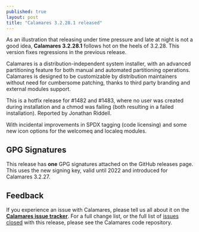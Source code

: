 ```yaml
---
published: true
layout: post
title: "Calamares 3.2.28.1 released"
---
```


As an illustration that releasing under time pressure and late at night is
not a good idea, **Calamares 3.2.28.1** follows hot on the heels of
3.2.28. This version fixes regressions in the previous release.

Calamares is a distribution-independent system installer, with an advanced
partitioning feature for both manual and automated partitioning operations.
Calamares is designed to be customizable by distribution maintainers without
need for cumbersome patching, thanks to third party branding and external
modules support.

<!--more-->

This is a hotfix release for #1482 and #1483, where no user was
created during installation and a chmod was failing (both resulting in
a failed installation). Reported by Jonathan Riddell.

With incidental improvements in SPDX tagging (code licensing)
and some new icon options for the welcomeq and localeq modules.

## GPG Signatures ##

This release has **one** GPG signatures attached on the GitHub releases
page. This uses the new signing key, valid until 2022 and introduced for Calamares 3.2.27.


## Feedback ##

If you experience an issue with Calamares, please tell us all about it
on the [**Calamares issue tracker**][1]. For a full change list, or
the full list of [issues closed][2] with this release, please see the
Calamares code repository.

[1]: https://github.com/calamares/calamares/issues
[2]: https://github.com/calamares/calamares/issues?q=milestone%3Av3.2.28
